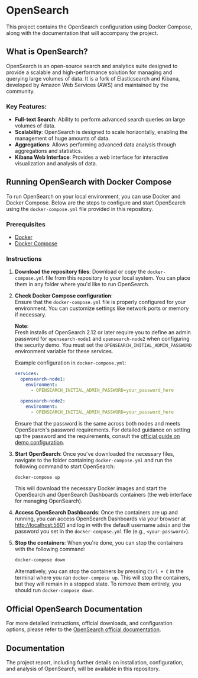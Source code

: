 # OpenSearch
This project contains the OpenSearch configuration using Docker Compose, along with the documentation that will accompany the project. 

## What is OpenSearch?
OpenSearch is an open-source search and analytics suite designed to provide a scalable and high-performance solution for managing and querying large volumes of data. It is a fork of Elasticsearch and Kibana, developed by Amazon Web Services (AWS) and maintained by the community.

### Key Features:
- **Full-text Search**: Ability to perform advanced search queries on large volumes of data.
- **Scalability**: OpenSearch is designed to scale horizontally, enabling the management of huge amounts of data.
- **Aggregations**: Allows performing advanced data analysis through aggregations and statistics.
- **Kibana Web Interface**: Provides a web interface for interactive visualization and analysis of data.

## Running OpenSearch with Docker Compose
To run OpenSearch on your local environment, you can use Docker and Docker Compose. Below are the steps to configure and start OpenSearch using the `docker-compose.yml` file provided in this repository.

### Prerequisites
- [Docker](https://www.docker.com/get-started)
- [Docker Compose](https://docs.docker.com/compose/)

### Instructions
1. **Download the repository files**:
Download or copy the `docker-compose.yml` file from this repository to your local system. You can place them in any folder where you'd like to run OpenSearch.

2. **Check Docker Compose configuration**:  
   Ensure that the `docker-compose.yml` file is properly configured for your environment. You can customize settings like network ports or memory if necessary.

   **Note**:  
   Fresh installs of OpenSearch 2.12 or later require you to define an admin password for `opensearch-node1` and `opensearch-node2` when configuring the security demo. You must set the `OPENSEARCH_INITIAL_ADMIN_PASSWORD` environment variable for these services.

   Example configuration in `docker-compose.yml`:

   ```yaml
   services:
     opensearch-node1:
       environment:
         - OPENSEARCH_INITIAL_ADMIN_PASSWORD=your_password_here

     opensearch-node2:
       environment:
         - OPENSEARCH_INITIAL_ADMIN_PASSWORD=your_password_here
   ```
   Ensure that the password is the same across both nodes and meets OpenSearch's password requirements. For detailed guidance on setting up the password and the requirements, consult the [official guide on demo configuration](https://opensearch.org/docs/latest/security/configuration/demo-configuration/).
   
4. **Start OpenSearch**:
Once you've downloaded the necessary files, navigate to the folder containing `docker-compose.yml` and run the following command to start OpenSearch:

    ```bash
    docker-compose up
    ```
    This will download the necessary Docker images and start the OpenSearch and OpenSearch Dashboards containers (the web interface for managing OpenSearch).

5. **Access OpenSearch Dashboards**:
Once the containers are up and running, you can access OpenSearch Dashboards via your browser at [http://localhost:5601](http://localhost:5601) and log in with the default username `admin` and the password you set in the `docker-compose.yml` file (e.g., `<your-password>`).

6. **Stop the containers**:
When you're done, you can stop the containers with the following command:

    ```bash
    docker-compose down
    ```

    Alternatively, you can stop the containers by pressing `Ctrl + C` in the terminal where you ran `docker-compose up`. This will stop the containers, but     they will remain in a stopped state. To remove them entirely, you should run `docker-compose down`.

## Official OpenSearch Documentation
For more detailed instructions, official downloads, and configuration options, please refer to the [OpenSearch official documentation](https://opensearch.org/downloads.html).

## Documentation
The project report, including further details on installation, configuration, and analysis of OpenSearch, will be available in this repository.
